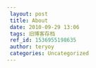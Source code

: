 ```yaml
---
 layout: post
 title: About
 date: 2010-09-29 13:06
 tags: 旧博客存档
 ref_id: 1536955198635
 author: teryoy
 categories: Uncategorized
---
```

